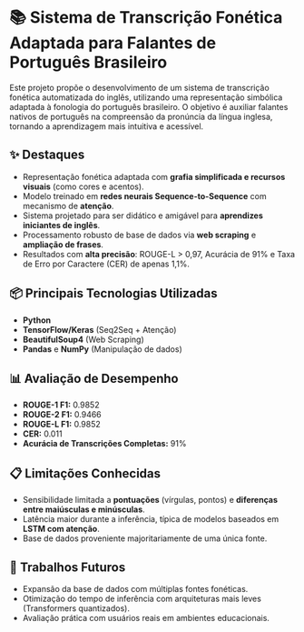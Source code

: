 # 📚 Sistema de Transcrição Fonética Adaptada para Falantes de Português Brasileiro

Este projeto propõe o desenvolvimento de um sistema de transcrição fonética automatizada do inglês, utilizando uma representação simbólica adaptada à fonologia do português brasileiro. O objetivo é auxiliar falantes nativos de português na compreensão da pronúncia da língua inglesa, tornando a aprendizagem mais intuitiva e acessível.

## ✨ Destaques

- Representação fonética adaptada com **grafia simplificada e recursos visuais** (como cores e acentos).
- Modelo treinado em **redes neurais Sequence-to-Sequence** com mecanismo de **atenção**.
- Sistema projetado para ser didático e amigável para **aprendizes iniciantes de inglês**.
- Processamento robusto de base de dados via **web scraping** e **ampliação de frases**.
- Resultados com **alta precisão**: ROUGE-L > 0,97, Acurácia de 91% e Taxa de Erro por Caractere (CER) de apenas 1,1%.

## 📦 Principais Tecnologias Utilizadas

- **Python**
- **TensorFlow/Keras** (Seq2Seq + Atenção)
- **BeautifulSoup4** (Web Scraping)
- **Pandas** e **NumPy** (Manipulação de dados)

## 📊 Avaliação de Desempenho

- **ROUGE-1 F1:** 0.9852
- **ROUGE-2 F1:** 0.9466
- **ROUGE-L F1:** 0.9852
- **CER:** 0.011
- **Acurácia de Transcrições Completas:** 91%

## 📋 Limitações Conhecidas

- Sensibilidade limitada a **pontuações** (vírgulas, pontos) e **diferenças entre maiúsculas e minúsculas**.
- Latência maior durante a inferência, típica de modelos baseados em **LSTM com atenção**.
- Base de dados proveniente majoritariamente de uma única fonte.

## 🚀 Trabalhos Futuros

- Expansão da base de dados com múltiplas fontes fonéticas.
- Otimização do tempo de inferência com arquiteturas mais leves (Transformers quantizados).
- Avaliação prática com usuários reais em ambientes educacionais.

